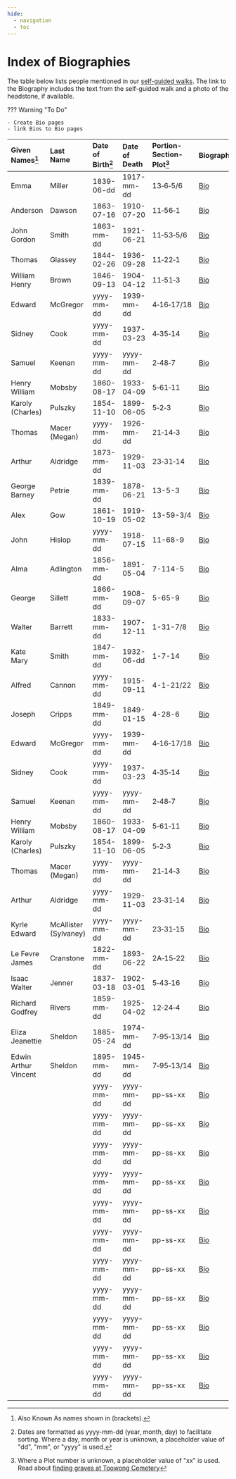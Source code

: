 ```yaml
---
hide:
  - navigation
  - toc
---
```


# Index of Biographies

The table below lists people mentioned in our [self-guided walks](../walks/index.md). The link to the Biography includes the text from the self-guided walk and a photo of the headstone, if available.

??? Warning "To Do" 

    - Create Bio pages
    - link Bios to Bio pages

| Given Names[^1]  | Last Name    | Date of Birth[^2] | Date of Death | Portion-Section-Plot[^3] | Biography |
| :----------      | :--------    | :--------- | :--------- | :--------- | :---------------------------   |
| Emma             | Miller       | 1839-06-dd | 1917-mm-dd | 13‑6‑5/6   | [Bio](emma-miller.md)          |
| Anderson         | Dawson       | 1863-07-16 | 1910-07-20 | 11‑56‑1    | [Bio](anderson-dawson.md)      |
| John Gordon      | Smith        | 1863-mm-dd | 1921-06-21 | 11‑53‑5/6  | [Bio](john-gordon-smith.md)    |
| Thomas           | Glassey      | 1844-02-26 | 1936-09-28 | 11‑22‑1    | [Bio](thomas-glassey.md)       |
| William Henry    | Brown        | 1846-09-13 | 1904-04-12 | 11‑51‑3    | [Bio](william-henry-browne.md) |
| Edward           | McGregor     | yyyy-mm-dd | 1939-mm-dd | 4‑16‑17/18 | [Bio](?.md)                    |
| Sidney           | Cook         | yyyy-mm-dd | 1937-03-23 | 4‑35‑14    | [Bio](?.md)                    |
| Samuel           | Keenan       | yyyy-mm-dd | yyyy-mm-dd | 2‑48‑7     | [Bio](?.md)                    |
| Henry William    | Mobsby       | 1860-08-17 | 1933-04-09 | 5‑61‑11    | [Bio](?.md)                    |
| Karoly (Charles) | Pulszky      | 1854-11-10 | 1899-06-05 | 5‑2‑3      | [Bio](?.md)                    |
| Thomas           | Macer (Megan)| yyyy-mm-dd | 1926-mm-dd | 21‑14‑3    | [Bio](?.md)                    |
| Arthur           | Aldridge     | 1873-mm-dd | 1929-11-03 | 23‑31‑14   | [Bio](?.md)                    |
| George Barney    | Petrie       | 1839-mm-dd | 1878-06-21 | 13-5-3     | [Bio](?.md)                    |
| Alex             | Gow          | 1861-10-19 | 1919-05-02 | 13-59-3/4  | [Bio](?.md)                    |
| John             | Hislop       | yyyy-mm-dd | 1918-07-15 | 11-68-9    | [Bio](?.md)                    |
| Alma             | Adlington    | 1856-mm-dd | 1891-05-04 | 7-114-5    | [Bio](?.md)                    |
| George           | Sillett      | 1866-mm-dd | 1908-09-07 | 5-65-9     | [Bio](?.md)                    |
| Walter           | Barrett      | 1833-mm-dd | 1907-12-11 | 1-31-7/8   | [Bio](?.md)                    |
| Kate Mary        | Smith        | 1847-mm-dd | 1932-06-dd | 1-7-14     | [Bio](?.md)                    |
| Alfred           | Cannon       | yyyy-mm-dd | 1915-09-11 | 4-1-21/22  | [Bio](?.md)                    |
| Joseph           | Cripps       | 1849-mm-dd | 1849-01-15 | 4-28-6     | [Bio](?.md)                    |
| Edward           | McGregor     | yyyy-mm-dd | 1939-mm-dd | 4‑16‑17/18 | [Bio](?.md)                    |
| Sidney           | Cook         | yyyy-mm-dd | 1937-03-23 | 4‑35‑14    | [Bio](?.md)                    |
| Samuel           | Keenan       | yyyy-mm-dd | yyyy-mm-dd | 2‑48‑7     | [Bio](?.md)                    |
| Henry William    | Mobsby       | 1860-08-17 | 1933-04-09 | 5‑61‑11    | [Bio](?.md)                    |
| Karoly (Charles) | Pulszky      | 1854-11-10 | 1899-06-05 | 5‑2‑3      | [Bio](?.md)                    |
| Thomas           | Macer (Megan)| yyyy-mm-dd | yyyy-mm-dd | 21‑14‑3    | [Bio](?.md)                    |
| Arthur           | Aldridge     | yyyy-mm-dd | 1929-11-03 | 23‑31‑14   | [Bio](?.md)                    |
| Kyrle Edward     | McAllister (Sylvaney)| yyyy-mm-dd | yyyy-mm-dd | 23‑31‑15 | [Bio](?.md)              |
| Le Fevre James   | Cranstone    | 1822-mm-dd | 1893-06-22 | 2A‑15‑22   | [Bio](?.md)                    |
| Isaac Walter     | Jenner       | 1837-03-18 | 1902-03-01 | 5‑43‑16    | [Bio](?.md)                    |
| Richard Godfrey  | Rivers       | 1859-mm-dd | 1925-04-02 | 12‑24‑4    | [Bio](?.md)                    |
| Eliza Jeanettie  | Sheldon      | 1885-05-24 | 1974-mm-dd | 7‑95‑13/14 | [Bio](?.md)                    |
| Edwin Arthur Vincent | Sheldon  | 1895-mm-dd | 1945-mm-dd | 7‑95‑13/14 | [Bio](?.md)                    |
|                  |              | yyyy-mm-dd | yyyy-mm-dd | pp-ss-xx   | [Bio](?.md)                    |
|                  |              | yyyy-mm-dd | yyyy-mm-dd | pp-ss-xx   | [Bio](?.md)                    |
|                  |              | yyyy-mm-dd | yyyy-mm-dd | pp-ss-xx   | [Bio](?.md)                    |
|                  |              | yyyy-mm-dd | yyyy-mm-dd | pp-ss-xx   | [Bio](?.md)                    |
|                  |              | yyyy-mm-dd | yyyy-mm-dd | pp-ss-xx   | [Bio](?.md)                    |
|                  |              | yyyy-mm-dd | yyyy-mm-dd | pp-ss-xx   | [Bio](?.md)                    |
|                  |              | yyyy-mm-dd | yyyy-mm-dd | pp-ss-xx   | [Bio](?.md)                    |
|                  |              | yyyy-mm-dd | yyyy-mm-dd | pp-ss-xx   | [Bio](?.md)                    |
|                  |              | yyyy-mm-dd | yyyy-mm-dd | pp-ss-xx   | [Bio](?.md)                    |
|                  |              | yyyy-mm-dd | yyyy-mm-dd | pp-ss-xx   | [Bio](?.md)                    |
|                  |              | yyyy-mm-dd | yyyy-mm-dd | pp-ss-xx   | [Bio](?.md)                    |

<!--
|                  |              | yyyy-mm-dd | yyyy-mm-dd | pp-ss-xx   | [Bio](?.md)                    |
-->

[^1]: Also Known As names shown in (brackets).
[^2]: Dates are formatted as yyyy-mm-dd (year, month, day) to facilitate sorting. Where a day, month or year is unknown, a placeholder value of "dd", "mm", or "yyyy" is used.
[^3]: Where a Plot number is unknown, a placeholder value of "xx" is used. Read about [finding graves at Toowong Cemetery](../cemetery/finding-graves.md)
